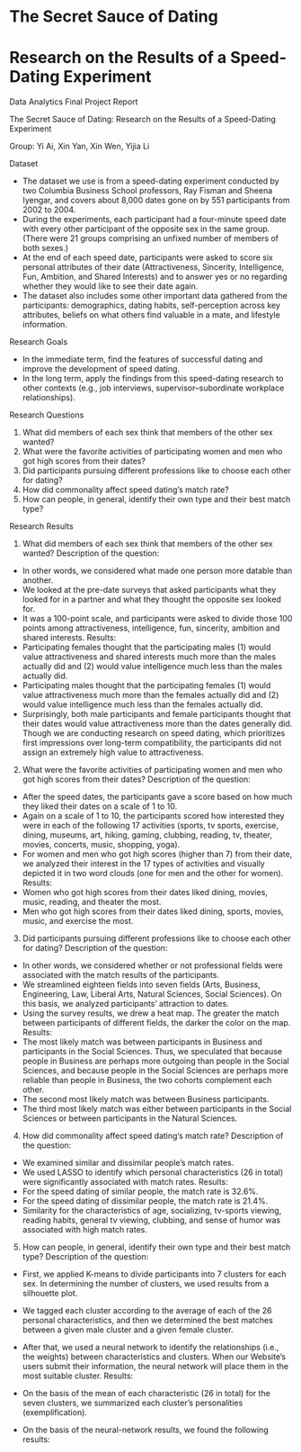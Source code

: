 # The Secret Sauce of Dating
# Research on the Results of a Speed-Dating Experiment

Data Analytics Final Project Report

The Secret Sauce of Dating: Research on the Results of a Speed-Dating Experiment

Group: Yi Ai, Xin Yan, Xin Wen, Yijia Li

Dataset
+ The dataset we use is from a speed-dating experiment conducted by two Columbia Business School professors, Ray Fisman and Sheena Iyengar, and covers about 8,000 dates gone on by 551 participants from 2002 to 2004.
+ During the experiments, each participant had a four-minute speed date with every other participant of the opposite sex in the same group. (There were 21 groups comprising an unfixed number of members of both sexes.) 
+	At the end of each speed date, participants were asked to score six personal attributes of their date (Attractiveness, Sincerity, Intelligence, Fun, Ambition, and Shared Interests) and to answer yes or no regarding whether they would like to see their date again. 
+	The dataset also includes some other important data gathered from the participants: demographics, dating habits, self-perception across key attributes, beliefs on what others find valuable in a mate, and lifestyle information.
 
Research Goals
+	In the immediate term, find the features of successful dating and improve the development of speed dating.
+	In the long term, apply the findings from this speed-dating research to other contexts (e.g., job interviews, supervisor–subordinate workplace relationships).

Research Questions
1.	What did members of each sex think that members of the other sex wanted?
2.	What were the favorite activities of participating women and men who got high scores from their dates?
3.	Did participants pursuing different professions like to choose each other for dating?
4.	How did commonality affect speed dating’s match rate?
5.	How can people, in general, identify their own type and their best match type?

Research Results
1. What did members of each sex think that members of the other sex wanted? 
Description of the question:
+	In other words, we considered what made one person more datable than another. 
+	We looked at the pre-date surveys that asked participants what they looked for in a partner and what they thought the opposite sex looked for. 
+	It was a 100-point scale, and participants were asked to divide those 100 points among attractiveness, intelligence, fun, sincerity, ambition and shared interests. 
Results:
+	Participating females thought that the participating males (1) would value attractiveness and shared interests much more than the males actually did and (2) would value intelligence much less than the males actually did.
+	Participating males thought that the participating females (1) would value attractiveness much more than the females actually did and (2) would value intelligence much less than the females actually did. 
+	Surprisingly, both male participants and female participants thought that their dates would value attractiveness more than the dates generally did. Though we are conducting research on speed dating, which prioritizes first impressions over long-term compatibility, the participants did not assign an extremely high value to attractiveness. 

2.  What were the favorite activities of participating women and men who got high scores from their dates?
Description of the question:
+	After the speed dates, the participants gave a score based on how much they liked their dates on a scale of 1 to 10.
+	Again on a scale of 1 to 10, the participants scored how interested they were in each of the following 17 activities (sports, tv sports, exercise, dining, museums, art, hiking, gaming, clubbing, reading, tv, theater, movies, concerts, music, shopping, yoga).
+	For women and men who got high scores (higher than 7) from their date, we analyzed their interest in the 17 types of activities and visually depicted it in two word clouds (one for men and the other for women).
Results:
+	Women who got high scores from their dates liked dining, movies, music, reading, and theater the most.
+	Men who got high scores from their dates liked dining, sports, movies, music, and exercise the most.

3.  Did participants pursuing different professions like to choose each other for dating? 
Description of the question:
+	In other words, we considered whether or not professional fields were associated with the match results of the participants.
+	We streamlined eighteen fields into seven fields (Arts, Business, Engineering, Law, Liberal Arts, Natural Sciences, Social Sciences). On this basis, we analyzed participants’ attraction to dates.
+	Using the survey results, we drew a heat map. The greater the match between participants of different fields, the darker the color on the map.
Results:
+ The most likely match was between participants in Business and participants in the Social Sciences. Thus, we speculated that because people in Business are perhaps more outgoing than people in the Social Sciences, and because people in the Social Sciences are perhaps more reliable than people in Business, the two cohorts complement each other.  
+	The second most likely match was between Business participants. 
+	The third most likely match was either between participants in the Social Sciences or between participants in the Natural Sciences. 

4.  How did commonality affect speed dating’s match rate? 
Description of the question:
+	We examined similar and dissimilar people’s match rates.
+	We used LASSO to identify which personal characteristics (26 in total) were significantly associated with match rates.
Results:
+	For the speed dating of similar people, the match rate is 32.6%.
+	For the speed dating of dissimilar people, the match rate is 21.4%. 
+	Similarity for the characteristics of age, socializing, tv-sports viewing, reading habits, general tv viewing, clubbing, and sense of humor was associated with high match rates. 

5. How can people, in general, identify their own type and their best match type?
Description of the question:
+	First, we applied K-means to divide participants into 7 clusters for each sex. In determining the number of clusters, we used results from a silhouette plot. 
+	We tagged each cluster according to the average of each of the 26 personal characteristics, and then we determined the best matches between a given male cluster and a given female cluster. 
+	After that, we used a neural network to identify the relationships (i.e., the weights) between characteristics and clusters. When our Website’s users submit their information, the neural network will place them in the most suitable cluster. 
Results:
+	On the basis of the mean of each characteristic (26 in total) for the seven clusters, we summarized each cluster’s personalities (exemplification). 

+	 On the basis of the neural-network results, we found the following results:

